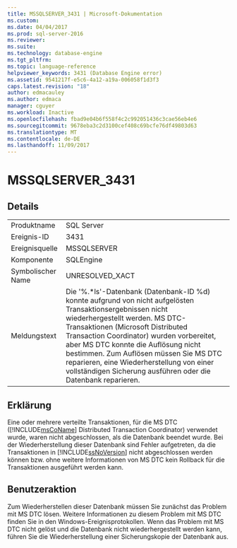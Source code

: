 ```yaml
---
title: MSSQLSERVER_3431 | Microsoft-Dokumentation
ms.custom: 
ms.date: 04/04/2017
ms.prod: sql-server-2016
ms.reviewer: 
ms.suite: 
ms.technology: database-engine
ms.tgt_pltfrm: 
ms.topic: language-reference
helpviewer_keywords: 3431 (Database Engine error)
ms.assetid: 9541217f-e5c6-4a12-a19a-006058f1d3f3
caps.latest.revision: "18"
author: edmacauley
ms.author: edmaca
manager: cguyer
ms.workload: Inactive
ms.openlocfilehash: fbad9e04b6f558f4c2c992051436c3cae56eb4e6
ms.sourcegitcommit: 9678eba3c2d3100cef408c69bcfe76df49803d63
ms.translationtype: MT
ms.contentlocale: de-DE
ms.lasthandoff: 11/09/2017
---
```

# <a name="mssqlserver3431"></a>MSSQLSERVER_3431
  
## <a name="details"></a>Details  
  
|||  
|-|-|  
|Produktname|SQL Server|  
|Ereignis-ID|3431|  
|Ereignisquelle|MSSQLSERVER|  
|Komponente|SQLEngine|  
|Symbolischer Name|UNRESOLVED_XACT|  
|Meldungstext|Die '%.*ls'-Datenbank (Datenbank-ID %d) konnte aufgrund von nicht aufgelösten Transaktionsergebnissen nicht wiederhergestellt werden. MS DTC-Transaktionen (Microsoft Distributed Transaction Coordinator) wurden vorbereitet, aber MS DTC konnte die Auflösung nicht bestimmen. Zum Auflösen müssen Sie MS DTC reparieren, eine Wiederherstellung von einer vollständigen Sicherung ausführen oder die Datenbank reparieren.|  
  
## <a name="explanation"></a>Erklärung  
Eine oder mehrere verteilte Transaktionen, für die MS DTC ([!INCLUDE[msCoName](../../includes/msconame-md.md)] Distributed Transaction Coordinator) verwendet wurde, waren nicht abgeschlossen, als die Datenbank beendet wurde. Bei der Wiederherstellung dieser Datenbank sind Fehler aufgetreten, da die Transaktionen in [!INCLUDE[ssNoVersion](../../includes/ssnoversion-md.md)] nicht abgeschlossen werden können bzw. ohne weitere Informationen von MS DTC kein Rollback für die Transaktionen ausgeführt werden kann.  
  
## <a name="user-action"></a>Benutzeraktion  
Zum Wiederherstellen dieser Datenbank müssen Sie zunächst das Problem mit MS DTC lösen. Weitere Informationen zu diesem Problem mit MS DTC finden Sie in den Windows-Ereignisprotokollen. Wenn das Problem mit MS DTC nicht gelöst und die Datenbank nicht wiederhergestellt werden kann, führen Sie die Wiederherstellung einer Sicherungskopie der Datenbank aus.  
  
